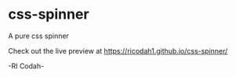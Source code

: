 # css-spinner

A pure css spinner

Check out the live preview at
https://ricodah1.github.io/css-spinner/

-RI Codah-
